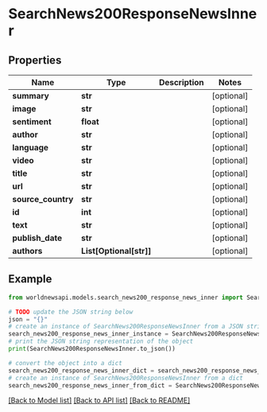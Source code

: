 # SearchNews200ResponseNewsInner


## Properties

Name | Type | Description | Notes
------------ | ------------- | ------------- | -------------
**summary** | **str** |  | [optional] 
**image** | **str** |  | [optional] 
**sentiment** | **float** |  | [optional] 
**author** | **str** |  | [optional] 
**language** | **str** |  | [optional] 
**video** | **str** |  | [optional] 
**title** | **str** |  | [optional] 
**url** | **str** |  | [optional] 
**source_country** | **str** |  | [optional] 
**id** | **int** |  | [optional] 
**text** | **str** |  | [optional] 
**publish_date** | **str** |  | [optional] 
**authors** | **List[Optional[str]]** |  | [optional] 

## Example

```python
from worldnewsapi.models.search_news200_response_news_inner import SearchNews200ResponseNewsInner

# TODO update the JSON string below
json = "{}"
# create an instance of SearchNews200ResponseNewsInner from a JSON string
search_news200_response_news_inner_instance = SearchNews200ResponseNewsInner.from_json(json)
# print the JSON string representation of the object
print(SearchNews200ResponseNewsInner.to_json())

# convert the object into a dict
search_news200_response_news_inner_dict = search_news200_response_news_inner_instance.to_dict()
# create an instance of SearchNews200ResponseNewsInner from a dict
search_news200_response_news_inner_from_dict = SearchNews200ResponseNewsInner.from_dict(search_news200_response_news_inner_dict)
```
[[Back to Model list]](../README.md#documentation-for-models) [[Back to API list]](../README.md#documentation-for-api-endpoints) [[Back to README]](../README.md)


